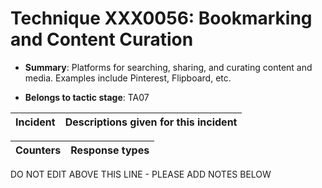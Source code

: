 # Technique XXX0056: Bookmarking and Content Curation

* **Summary**: Platforms for searching, sharing, and curating content and media. Examples include Pinterest, Flipboard, etc.

* **Belongs to tactic stage**: TA07


| Incident | Descriptions given for this incident |
| -------- | -------------------- |



| Counters | Response types |
| -------- | -------------- |


DO NOT EDIT ABOVE THIS LINE - PLEASE ADD NOTES BELOW